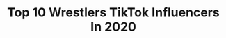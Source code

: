 ---
title: Top 10 Wrestlers TikTok Influencers In 2020
description: >-
  Find top wrestlers TikTok influencers in 2020. Most popular hashtags: #foryou #fyp #wrestling #duet.
platform: TikTok
hits: 423
text_top: Identify the top-rated TikTok accounts on inBeat.
text_bottom: Our search engine has 423 TikTok influencers like this for you to collaborate.
profiles:
  - username: "trixx_dancer"
    fullname: >-
      trixx_dancer
    bio: >-
      Welcome to the party🎉 1st Undisputed Polefessional Wrestler💪 IG Trixx_dancer
    location: "United States"
    followers: 4293
    engagement: 1594
    commentsToLikes: 0.115234
    id: ckbf3pz9yrq6f0j23336en4cu
    verified: false
    hashtags: "#poledancer, #xpole, #duetthis, #socalgirl"
  - username: "alyssa_mahan123"
    fullname: >-
      oh wow
    bio: >-
      Hey ima wrestler DE Snap: mahannalyssaa
    location: "United States"
    followers: 9728
    engagement: 1568
    commentsToLikes: 0.081014
    id: ckad3cdfxjyb00i78p058w7tc
    verified: false
    hashtags: "#greenscreen, #delaware, #wrestling, #delawaretiktok"
  - username: "the_real_spade_34"
    fullname: >-
      The_Real_Spade_34
    bio: >-
      34 🇨🇦 . Heavy Duty Mechanic /Ghostbuster/Retired Pro Wrestler #Gravers
    location: "Canada"
    followers: 12400
    engagement: 3013
    commentsToLikes: 0.178283
    id: ckae3g24zxhup0i78ny3ydj8w
    verified: false
    hashtags: "#happyhalloween, #viral, #halloweenlook, #mycostume"
  - username: "umesh_gavhane"
    fullname: >-
      Umesh Gavhane 
    bio: >-
      😎punekar😎 MH-42 📸photographer Athletic player 🥇 wrestler🤼🏻 🇮🇳Army Lover
    location: "India"
    followers: 3598
    engagement: 2149
    commentsToLikes: 0.092451
    id: cka6l28181dle0i78v8e25k64
    verified: false
    hashtags: "#marathimusar, #marathimulga, #expression, #fitnessmotivation"
  - username: "aaroncashman"
    fullname: >-
      Aaron Cashman
    bio: >-
      Iowa Wrestler🤼‍♂️ Insta:Aaroncashman Help buy me a taco venmo @aaron-cashman-1
    location: "United States"
    followers: 29000
    engagement: 1424
    commentsToLikes: 0.059159
    id: ck8w1xzuf3hnl0j78doaepps2
    verified: false
    hashtags: "#hardest, #fyp, #gymnastics, #coupleschallenge"
  - username: "dadi_djams97"
    fullname: >-
      Djams dadi
    bio: >-
      instagram: ^djams Dadi^👆🏻 wrestler / judoka/ kick boxing 🥇🥈
    location: "Algeria"
    followers: 191400
    engagement: 1255
    commentsToLikes: 0.045874
    id: ck83z3b3zxbu10j78xwq44wp3
    verified: false
    hashtags: "#algeria, #foryou, #dz, #oran"
  - username: "heelhugz"
    fullname: >-
      HeelHugz
    bio: >-
      CEO of Don’t Reacts and Who’s that Wrestler #HeelClub and NGT Founder
    location: "United States"
    followers: 39600
    engagement: 1138
    commentsToLikes: 0.061413
    id: ckcpujpp6ppkm0j237h4jtzui
    verified: false
    hashtags: "#swefury, #hugzpromo, #promobattle, #wwefan"
  - username: "thedanielkline"
    fullname: >-
      thedanielkline
    bio: >-
      Lover of Jesus ✝️ Florida ☀️ Pro Wrestler No I won’t cut my hair.
    location: "United States"
    followers: 9605
    engagement: 1504
    commentsToLikes: 0.031709
    id: cka0k7az8lcu90i786yemnf87
    verified: false
    hashtags: "#music, #christian, #love, #foryou"
  - username: "rounak_wrestler"
    fullname: >-
      Rounak Ankit Gulia
    bio: >-
      BHARAT KESARI Tiktok ban so my fans n frnds follow me on Insta @rounak_wrestler
    location: "India"
    followers: 638600
    engagement: 1341
    commentsToLikes: 0.015301
    id: ckb9upr0otl5g0j23ypkwtylq
    verified: false
    hashtags: "#foryou, #foryourpage, #bollywood, #tiktok"
  - username: "j.willy21"
    fullname: >-
      Jason Wilcox
    bio: >-
      Pnw🌲 Wrestler 🤼‍♂️ Snap: jason053503 👻 Insta: j.willy21 📸
    location: "United States"
    followers: 3269
    engagement: 1732
    commentsToLikes: 0.063389
    id: ckavktma2tuws0j23btquyni8
    verified: false
    hashtags: "#fy, #foryoupage, #theboys, #fyp"
---